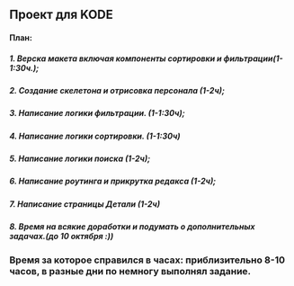##  Проект для KODE 
#### План: 
##### 1. Верска макета включая компоненты сортировки и фильтрации(1-1:30ч.);
##### 2. Создание скелетона и отрисовка персонала (1-2ч);
##### 3. Написание логики фильтрации. (1-1:30ч);
##### 4. Написание логики сортировки. (1-1:30ч)
##### 5. Написание логики поиска (1-2ч);
##### 6. Написание роутинга и прикрутка редакса (1-2ч);
##### 7. Написание страницы Детали (1-2ч)
##### 8. Время на всякие доработки и подумать о дополнительных задачах.(до 10 октября :))

### Время за которое справился в часах: приблизительно 8-10 часов, в разные дни по немногу выполнял задание. 